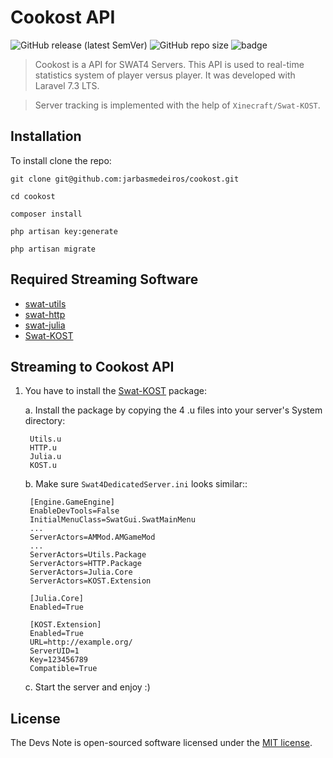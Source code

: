 # Cookost API

![GitHub release (latest SemVer)](https://img.shields.io/github/v/release/jarbasmedeiros/cookost?style=for-the-badge)
![GitHub repo size](https://img.shields.io/github/repo-size/jarbasmedeiros/cookost?color=orange&style=for-the-badge)
![badge](https://img.shields.io/github/license/jarbasmedeiros/devs-notes-api?style=for-the-badge)

>Cookost is a API for SWAT4 Servers.  This API is used to real-time statistics system of 
player versus player. It was developed with Laravel 7.3 LTS.

>Server tracking is implemented with the help of ``Xinecraft/Swat-KOST``.

## Installation

To install clone the repo:

``git clone git@github.com:jarbasmedeiros/cookost.git``

``cd cookost``

``composer install``

``php artisan key:generate``

``php artisan migrate``

## Required Streaming Software

* [swat-utils](https://github.com/sergeii/swat-utils)
* [swat-http](https://github.com/sergeii/swat-http)
* [swat-julia](https://github.com/sergeii/swat-julia)
* [Swat-KOST](https://github.com/Xinecraft/Swat-KOST)

## Streaming to Cookost API

1. You have to install the [Swat-KOST](https://github.com/Xinecraft/Swat-KOST) package:

    a. Install the package by copying the 4 .u files into your server's System directory:
        
        Utils.u
        HTTP.u
        Julia.u
        KOST.u
    
    b. Make sure ``Swat4DedicatedServer.ini`` looks similar::
        
        [Engine.GameEngine]
        EnableDevTools=False
        InitialMenuClass=SwatGui.SwatMainMenu
        ...
        ServerActors=AMMod.AMGameMod
        ...
        ServerActors=Utils.Package
        ServerActors=HTTP.Package
        ServerActors=Julia.Core
        ServerActors=KOST.Extension
        
        [Julia.Core]
        Enabled=True
        
        [KOST.Extension]
        Enabled=True
        URL=http://example.org/
        ServerUID=1
        Key=123456789
        Compatible=True
    
    c.   Start the server and enjoy :)  
    
## License

The Devs Note is open-sourced software licensed under the [MIT license](https://opensource.org/licenses/MIT).
